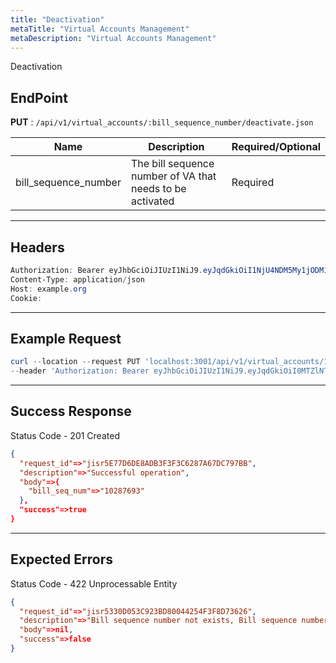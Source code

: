 ```yaml
---
title: "Deactivation"
metaTitle: "Virtual Accounts Management"
metaDescription: "Virtual Accounts Management"
---
```


Deactivation

## EndPoint
**PUT** : `/api/v1/virtual_accounts/:bill_sequence_number/deactivate.json`

Name                                   | Description                                 | Required/Optional
-------------------------------------- | ------------------------------------------- | ------------------------
bill_sequence_number | The bill sequence number of VA that needs to be activated      | Required

--------------------------------------------------------------------------------

## Headers
```powershell
Authorization: Bearer eyJhbGciOiJIUzI1NiJ9.eyJqdGkiOiI1NjU4NDM5My1jODM1LTQ4N2MtOTI3MS1mMmVkOWZiZDJhYTAiLCJzdWIiOiI5Iiwic2NwIjoiYWNjb3VudCIsImF1ZCI6bnVsbCwiaWF0IjoxNTkwOTE5MDk4LCJleHAiOjE1OTA5MTkzOTh9.5ibcQqGhu-_Jdn7KObfPY_0H3wLh3GXTVfMAceJO98w
Content-Type: application/json
Host: example.org
Cookie:
```

--------------------------------------------------------------------------------

## Example Request

```powershell
curl --location --request PUT 'localhost:3001/api/v1/virtual_accounts/10143278/deactivate.json' \
--header 'Authorization: Bearer eyJhbGciOiJIUzI1NiJ9.eyJqdGkiOiI0MTZlNTk0NC01OWZmLTRkNjItOTQ4Ni0yMzgxODE4ZTkzMzUiLCJzdWIiOiI0Iiwic2NwIjoiYWNjb3VudCIsImF1ZCI6bnVsbCwiaWF0IjoxNTk1MjUwNjgyLCJleHAiOjE1OTUyNTA5ODJ9.W_n4Iks62McaYt1KNhBHxkopcq2eGmivtVoVAosTvOk'
```

--------------------------------------------------------------------------------

## Success Response

Status Code - 201 Created

```json
{
  "request_id"=>"jisr5E77D6DE8ADB3F3F3C6287A67DC797BB",
  "description"=>"Successful operation",
  "body"=>{
    "bill_seq_num"=>"10287693"
  },
  "success"=>true
}
```

--------------------------------------------------------------------------------

## Expected Errors
Status Code - 422 Unprocessable Entity

```json
{
  "request_id"=>"jisr5330D053C923BD80044254F3F8D73626",
  "description"=>"Bill sequence number not exists, Bill sequence number must exists, use a valid one.",
  "body"=>nil,
  "success"=>false
}
```
